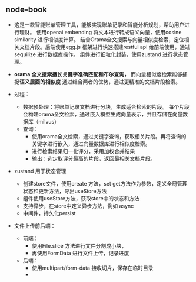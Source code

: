## node-book
- 这是一款智能账单管理工具，能够实现账单记录和智能分析规划，帮助用户进行理财。
  使用openai embending 将文本进行转成语义向量，使用cosine similarity 进行相似度计算。
  结合Orama全文搜索与向量相似度检索，定位相关文档片段。后端使用egg.js 框架进行快速搭建restful api 给前端使用，通过sequilize 进行数据库操作。
  组件进行细粒化封装，使用zustand 进行状态管理。

- **orama 全文搜索擅长关键字准确匹配和布尔查询，**
  而向量相似度检索能够捕捉**语义层面的相似度**
  通过结合两者的优势，通过更精准的文档片段检索。
- 过程：
  - 数据预处理：将账单记录文档进行分块，生成适合检索的片段。
    每个片段会构建orama全文检索，通过嵌入模型生成向量表示，并且存储在向量数据库（milvus）
  - 查询：
    - 使用orama全文检索，通过关键字查询，获取相关片段。再将查询的关键字进行嵌入，通过向量数据库进行相似度检索。
    - 进行检索结果归一化评分，采用加权合并结果
    - 输出：选定取评分最高的片段，返回最相关文档片段。

- zustand 用于状态管理
  - 创建store文件，使用create 方法，set get方法作为参数，定义全局管理状态和更新方法，导出useStore方法
  - 组件使用useStore方法，获取store中的状态和方法
  - 支持异步，在store中定义异步方法，例如 async 
  - 中间件，持久化persist

- 文件上传前后端：
  - 前端：
    - 使用File.slice 方法进行文件分割成小块，
    - 再使用FormData 进行文件上传，记录进度
  - 后端：
    - 使用multipart/form-data 接收切片，保存在临时目录
    - 
